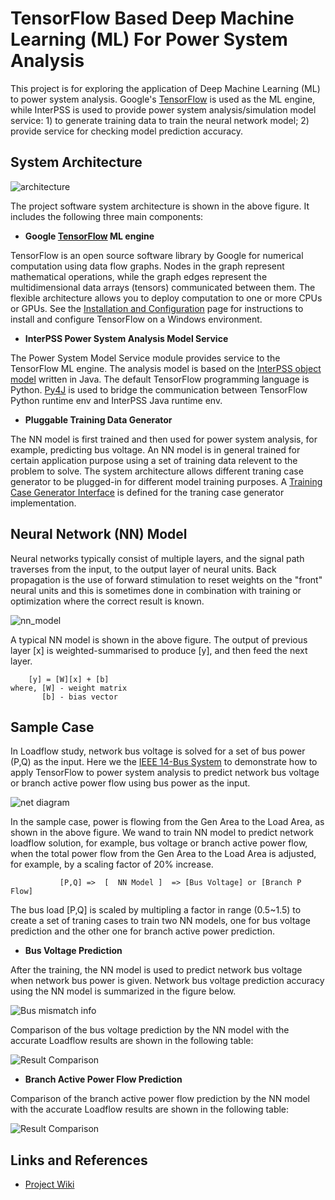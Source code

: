 # TensorFlow Based Deep Machine Learning (ML) For Power System Analysis

This project is for exploring the application of Deep Machine Learning (ML) to power system analysis. Google's [TensorFlow](https://www.tensorflow.org/) is used as the ML engine, while InterPSS is used to provide power system analysis/simulation model service: 1) to generate training data to train the neural network model; 2) provide service for checking model prediction accuracy. 

## System Architecture

![architecture](https://github.com/interpss/DeepMachineLearning/blob/master/ipss.dml/doc/image/dmp_architecture.png)

The project software system architecture is shown in the above figure. It includes the following three main components:

* **Google [TensorFlow](https://www.tensorflow.org/) ML engine**

TensorFlow is an open source software library by Google for numerical computation using data flow graphs. Nodes in the graph represent mathematical operations, while the graph edges represent the multidimensional data arrays (tensors) communicated between them. The flexible architecture allows you to deploy computation to one or more CPUs or GPUs. See the [Installation and Configuration](https://github.com/interpss/DeepMachineLearning/wiki/Runtime-Env-Setup#installation-and-configuration) page for instructions to install and configure TensorFlow on a Windows environment.   

* **InterPSS Power System Analysis Model Service**

The Power System Model Service module provides service to the TensorFlow ML engine. The analysis model is based on the [InterPSS object model](www.interpss.org) written in Java. The default TensorFlow programming language is Python. [Py4J](https://www.py4j.org/) is used to bridge the communication between TensorFlow Python runtime env and InterPSS Java runtime env. 

* **Pluggable Training Data Generator**

The NN model is first trained and then used for power system analysis, for example, predicting bus voltage. An NN model is in general trained for certain application purpose using a set of training data relevent to the problem to solve. The system architecture allows different traning case generator to be plugged-in for different model training purposes. A  [Training Case Generator Interface](https://github.com/interpss/DeepMachineLearning/blob/master/ipss.dml/src/org/interpss/service/train/ITrainCaseBuilder.java) is defined for the traning case generator implementation.    


## Neural Network (NN) Model

Neural networks typically consist of multiple layers, and the signal path traverses from the input, to the output layer of neural units. Back propagation is the use of forward stimulation to reset weights on the "front" neural units and this is sometimes done in combination with training or optimization where the correct result is known.

![nn_model](https://github.com/interpss/DeepMachineLearning/blob/master/ipss.dml/doc/image/dmp_nn_layer.png)

A typical NN model is shown in the above figure. The output of previous layer [x] is weighted-summarised to produce [y], and then feed the next layer.  


```      
    [y] = [W][x] + [b]
where, [W] - weight matrix
       [b] - bias vector
```

## Sample Case

In Loadflow study, network bus voltage is solved for a set of bus power (P,Q) as the input. Here we the [IEEE 14-Bus System](https://github.com/interpss/DeepMachineLearning/blob/master/ipss.dml/doc/image/IEEE14Bus.jpg) to demonstrate how to apply TensorFlow to power system analysis to predict network bus voltage or branch active power flow using bus power as the input.

![net diagram](https://github.com/interpss/DeepMachineLearning/blob/master/ipss.dml/doc/image/IEEE14Bus_small.jpg)

In the sample case, power is flowing from the Gen Area to the Load Area, as shown in the above figure. We wand to train NN model to predict network loadflow solution, for example, bus voltage or branch active power flow, when the total power flow from the Gen Area to the Load Area is adjusted, for example, by a scaling factor of 20% increase.

```      
           [P,Q] =>  [  NN Model ]  => [Bus Voltage] or [Branch P Flow]
```

The bus load [P,Q] is scaled by multipling a factor in range (0.5~1.5) to create a set of traning cases to train two NN models, one for bus voltage prediction and the other one for branch active power prediction. 

* **Bus Voltage Prediction**

After the training, the NN model is used to predict network bus voltage when network bus power is given. Network bus voltage prediction accuracy using the NN model is summarized in the figure below.

![Bus mismatch info](https://github.com/interpss/DeepMachineLearning/blob/master/ipss.dml/doc/image/dmp_busmismatch.png)

Comparison of the bus voltage prediction by the NN model with the accurate Loadflow results are shown in the following table: 

![Result Comparison](https://github.com/interpss/DeepMachineLearning/blob/master/ipss.dml/doc/image/dmp_busresult.png)


* **Branch Active Power Flow Prediction**

Comparison of the branch active power flow prediction by the NN model with the accurate Loadflow results are shown in the following table: 

![Result Comparison](https://github.com/interpss/DeepMachineLearning/blob/master/ipss.dml/doc/image/dmp_branchresult.png)

## Links and References

* [Project Wiki](https://github.com/interpss/DeepMachineLearning/wiki)
